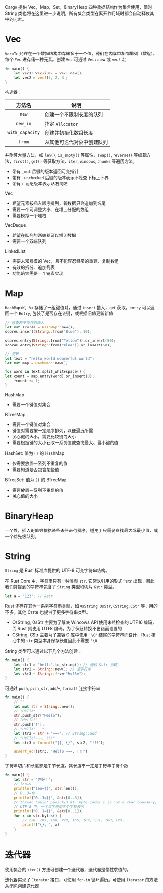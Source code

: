 Cargo 提供 Vec，Map，Set，BinaryHeap 四种数据结构作为集合使用，同时 String 类也将在这里进一步说明。所有集合类型在离开作用域时都会自动释放其中的元素。
# Vec

`Vec<T>` 允许在一个数据结构中存储多于一个值，他们在内存中相邻排列（数组）。每个 `Vec` 进存储一种元素。创建 `Vec` 可通过 `Vec::new` 或 `vec!` 宏

```rust
fn main() {
    let vec1: Vec<i32> = Vec::new();
    let vec2 = vec![5, 2, 3];
}
```

构造器：

|       方法名       | 说明             |
|:---------------:|----------------|
|      `new`      | 创建一个不限制长度的队列   |
|    `new_in`     | 指定 `Allocator` |
| `with_capacity` | 创建并初始化数组长度     |
|     `from`      | 从其他可迭代对象中创建队列  |

并附带大量方法，如 `len()`, `is_empty()` 等属性，`swap()`, `reverse()` 等编辑方法，`first()`, `get()` 等获取方法，`iter`, `windows`, `chunks` 等遍历方法。
- 带有 `_mut` 后缀的版本返回可变指针
- 带有 `_unchecked` 后缀的版本表示不检查下标上下界
- 带有 `r` 前缀版本表示从右向左

Vec
- 希望元素按插入顺序排列，新数据只会追加到结尾
- 需要一个可调整大小、在堆上分配的数组
- 需要模拟一个堆栈

VecDeque
- 希望在队列的两端都可以插入数据
- 需要一个双端队列

LinkedList
- 需要未知规模的 Vec，且不能容忍经常的重建、复制数组
- 有效的拆分、追加列表
- 功能确实需要一个链表实现
# Map

`HashMap<K, V>` 存储了一组键值对，通过 `insert` 插入，`get` 获取，`entry` 可以返回一个 `Entry`, 包装了是否存在该键，或根据旧值更新新值

```rust
// 检查若不存在则插入
let mut scores = HashMap::new();
scores.insert(String::from("Blue"), 10);

scores.entry(String::from("Yellow")).or_insert(50);
scores.entry(String::from("Blue")).or_insert(50);

// 更新
let text = "hello world wonderful world";
let mut map = HashMap::new();

for word in text.split_whitespace() {
let count = map.entry(word).or_insert(0);
    *count += 1;
}
```

HashMap
- 需要一个键值对集合

BTreeMap
- 需要一个键值对集合
- 键值对需要按一定顺序排列，以便遍历所需
- 关心键的大小，需要比较键的大小
- 需要根据键的大小获取一系列值或查找最大、最小键的值

HashSet: 值为 `()` 的 HashMap
- 仅需要放置一系列不重复的值
- 需要知道是否包含某些值

BTreeSet: 值为 `()` 的 BTreeMap
- 需要放置一系列不重复的值
- 关心值的大小
# BinaryHeap

一个堆，插入的值会根据某些条件进行排序，适用于只需要查找最大或最小值，或一个优先级队列。
# String

`String` 是 Rust 标准库提供的 UTF-8 可变字符串结构。

在 Rust Core 中，字符串只有一种类型 `str`, 它常以引用的形式 `^str` 出现，因此我们常提到的字符串包含了 `String` 类型和切片 `&str` 类型。

```rust
let a = "123"; // &str
```

Rust 还存在其他一系列字符串类型，如 `OsString`, `OsStr`, `CString`, `CStr` 等，用的不多。其他 Crate 也提供了更多字符串类型。
- OsString, OsStr 主要为了解决 Windows API 使用未经检查的 UTF16 编码，而 Rust 则使用 UTF8 编码，为了保证转换不出错而设置的
- CString, CStr 主要为了兼容 C 库中使用 `'\0'` 结尾的字符串而设计，Rust 核心中的 `str` 类型本身保存长度因此不需要 `'\0'`

String 类型可以通过以下几个方法创建：

```rust
fn main() {
    let str1 = "hello".to_string(); // 通过 &str 创建
    let str2 = String::new(); // 空字符串
    let str3 = String::from("hello"); 
}
```

可通过 `push`, `push_str`, `add`/`+`, `format!` 连接字符串

```rust
fn main() {
    // ""
    let mut str = String::new();
    // "Hello"
    str.push_str("Hello");
    // "Hello!"
    str.push('!');
    // "Hello!~~~"
    let str2 = str + "~~~"; // String::add
    // "Hello!~~~, !!!"
    let str3 = format!("{}, {}", str2, "!!!");

    assert_eq!(str3, "Hello!~~~, !!!")
}
```

字符串切片和长度都是字节长度，其长度不一定是字符串字符个数

```rust
fn main() {
    let str = "你好！";
    // len=9
    println!("len={}", str.len());
    // 0..3=你
    println!("0..3={}", &str[0..3]);
    // thread 'main' panicked at 'byte index 1 is not a char boundary; it is inside '你' (bytes 0..3) of `你好！`', src\main.rs:5:26
    // UTF-8 中，一个汉字使用三个字节表示
    println!("0..1={}", &str[0..1]);
    for x in str.bytes() {
        // 228, 189, 160, 229, 165, 189, 239, 188, 129, 
        print!("{}, ", x)
    }
}
```
# 迭代器

使用集合的 `iter()` 方法可创建一个迭代器，迭代器是惰性求值的。

迭代器实现了 `Iterator` 接口，可使用 `for-in` 循环遍历。可使用 `Iterator` 的方法从闭包创建迭代器

